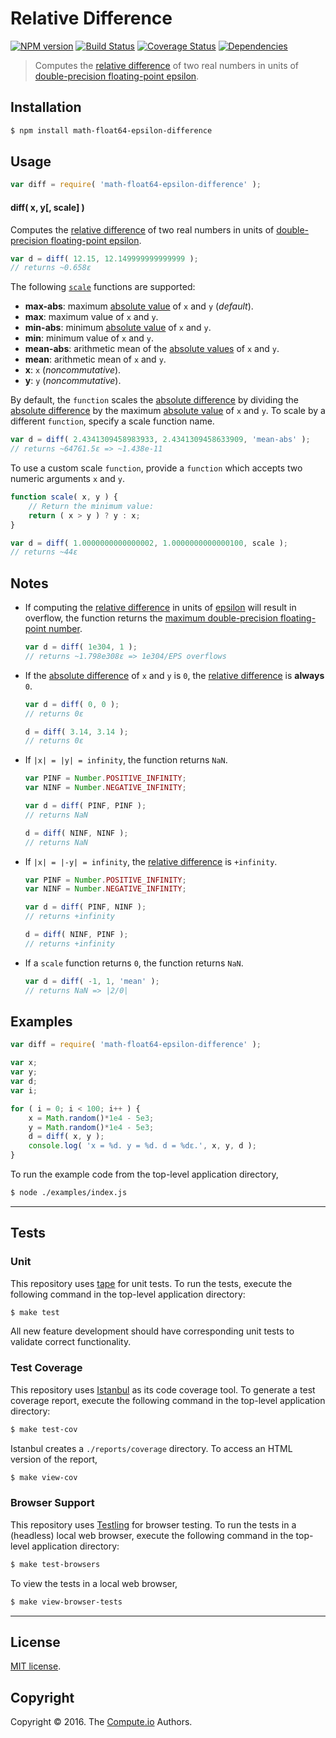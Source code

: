 Relative Difference
===
[![NPM version][npm-image]][npm-url] [![Build Status][build-image]][build-url] [![Coverage Status][coverage-image]][coverage-url] [![Dependencies][dependencies-image]][dependencies-url]

> Computes the [relative difference][relative-difference] of two real numbers in units of [double-precision floating-point epsilon][float64-epsilon].


## Installation

``` bash
$ npm install math-float64-epsilon-difference
```


## Usage

``` javascript
var diff = require( 'math-float64-epsilon-difference' );
```

#### diff( x, y[, scale] )

Computes the [relative difference][relative-difference] of two real numbers in units of [double-precision floating-point epsilon][float64-epsilon].

``` javascript
var d = diff( 12.15, 12.149999999999999 );
// returns ~0.658ε
```

The following [`scale`][relative-difference] functions are supported:

*	__max-abs__: maximum [absolute value][absolute-value] of `x` and `y` (*default*).
*	__max__: maximum value of `x` and `y`.
*	__min-abs__: minimum [absolute value][absolute-value] of `x` and `y`.
*	__min__: minimum value of `x` and `y`.
*	__mean-abs__: arithmetic mean of the [absolute values][absolute-value] of `x` and `y`.
*	__mean__: arithmetic mean of `x` and `y`.
*	__x__: `x` (*noncommutative*).
*	__y__: `y` (*noncommutative*).

By default, the `function` scales the [absolute difference][absolute-difference] by dividing the [absolute difference][absolute-difference] by the maximum [absolute value][absolute-value] of `x` and `y`. To scale by a different `function`, specify a scale function name. 

``` javascript
var d = diff( 2.4341309458983933, 2.4341309458633909, 'mean-abs' );
// returns ~64761.5ε => ~1.438e-11
```

To use a custom scale `function`, provide a `function` which accepts two numeric arguments `x` and `y`.

``` javascript
function scale( x, y ) {
	// Return the minimum value:
	return ( x > y ) ? y : x;
}

var d = diff( 1.0000000000000002, 1.0000000000000100, scale );
// returns ~44ε
```


## Notes

*	If computing the [relative difference][relative-difference] in units of [epsilon][float64-epsilon] will result in overflow, the function returns the [maximum double-precision floating-point number][max-float64].

	``` javascript
	var d = diff( 1e304, 1 );
	// returns ~1.798e308ε => 1e304/EPS overflows
	```
*	If the [absolute difference][absolute-difference] of `x` and `y` is `0`, the [relative difference][relative-difference] is __always__ `0`.

	``` javascript
	var d = diff( 0, 0 );
	// returns 0ε

	d = diff( 3.14, 3.14 );
	// returns 0ε
	```
*	If `|x| = |y| = infinity`, the function returns `NaN`.

	``` javascript
	var PINF = Number.POSITIVE_INFINITY;
	var NINF = Number.NEGATIVE_INFINITY;

	var d = diff( PINF, PINF );
	// returns NaN

	d = diff( NINF, NINF );
	// returns NaN
	``` 
* 	If `|x| = |-y| = infinity`, the [relative difference][relative-difference] is `+infinity`.

	``` javascript
	var PINF = Number.POSITIVE_INFINITY;
	var NINF = Number.NEGATIVE_INFINITY;

	var d = diff( PINF, NINF );
	// returns +infinity

	d = diff( NINF, PINF );
	// returns +infinity
	```
*	If a `scale` function returns `0`, the function returns `NaN`.

	``` javascript
	var d = diff( -1, 1, 'mean' );
	// returns NaN => |2/0|
	```


## Examples

``` javascript
var diff = require( 'math-float64-epsilon-difference' );

var x;
var y;
var d;
var i;

for ( i = 0; i < 100; i++ ) {
	x = Math.random()*1e4 - 5e3;
	y = Math.random()*1e4 - 5e3;
	d = diff( x, y );
	console.log( 'x = %d. y = %d. d = %dε.', x, y, d );
}
```

To run the example code from the top-level application directory,

``` bash
$ node ./examples/index.js
```


---
## Tests

### Unit

This repository uses [tape][tape] for unit tests. To run the tests, execute the following command in the top-level application directory:

``` bash
$ make test
```

All new feature development should have corresponding unit tests to validate correct functionality.


### Test Coverage

This repository uses [Istanbul][istanbul] as its code coverage tool. To generate a test coverage report, execute the following command in the top-level application directory:

``` bash
$ make test-cov
```

Istanbul creates a `./reports/coverage` directory. To access an HTML version of the report,

``` bash
$ make view-cov
```


### Browser Support

This repository uses [Testling][testling] for browser testing. To run the tests in a (headless) local web browser, execute the following command in the top-level application directory:

``` bash
$ make test-browsers
```

To view the tests in a local web browser,

``` bash
$ make view-browser-tests
```

<!-- [![browser support][browsers-image]][browsers-url] -->


---
## License

[MIT license](http://opensource.org/licenses/MIT).


## Copyright

Copyright &copy; 2016. The [Compute.io][compute-io] Authors.


[npm-image]: http://img.shields.io/npm/v/math-float64-epsilon-difference.svg
[npm-url]: https://npmjs.org/package/math-float64-epsilon-difference

[build-image]: http://img.shields.io/travis/math-io/float64-epsilon-difference/master.svg
[build-url]: https://travis-ci.org/math-io/float64-epsilon-difference

[coverage-image]: https://img.shields.io/codecov/c/github/math-io/float64-epsilon-difference/master.svg
[coverage-url]: https://codecov.io/github/math-io/float64-epsilon-difference?branch=master

[dependencies-image]: http://img.shields.io/david/math-io/float64-epsilon-difference.svg
[dependencies-url]: https://david-dm.org/math-io/float64-epsilon-difference

[dev-dependencies-image]: http://img.shields.io/david/dev/math-io/float64-epsilon-difference.svg
[dev-dependencies-url]: https://david-dm.org/dev/math-io/float64-epsilon-difference

[github-issues-image]: http://img.shields.io/github/issues/math-io/float64-epsilon-difference.svg
[github-issues-url]: https://github.com/math-io/float64-epsilon-difference/issues

[tape]: https://github.com/substack/tape
[istanbul]: https://github.com/gotwarlost/istanbul
[testling]: https://ci.testling.com

[compute-io]: https://github.com/compute-io/

[float64-epsilon]: https://github.com/const-io/eps-float64
[max-float64]: https://github.com/const-io/max-float64
[absolute-value]: https://github.com/math-io/abs
[absolute-difference]: https://github.com/math-io/absolute-difference
[relative-difference]: https://github.com/math-io/relative-difference
